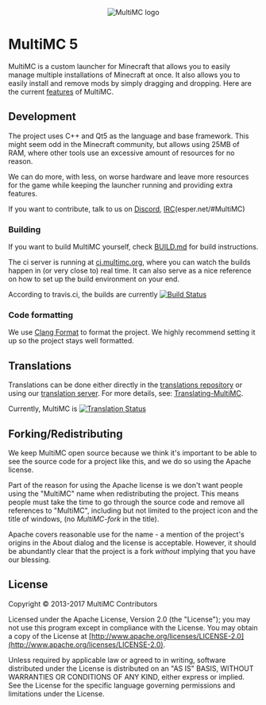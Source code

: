 <p align="center">
  <img src="http://i.imgur.com/IOcTf8M.png" alt="MultiMC logo"/>
</p>

MultiMC 5
=========

MultiMC is a custom launcher for Minecraft that allows you to easily manage multiple installations of Minecraft at once. It also allows you to easily install and remove mods by simply dragging and dropping. Here are the current [features](https://github.com/MultiMC/MultiMC5/wiki#features) of MultiMC.


## Development
The project uses C++ and Qt5 as the language and base framework. This might seem odd in the Minecraft community, but allows using 25MB of RAM, where other tools use an excessive amount of resources for no reason.

We can do more, with less, on worse hardware and leave more resources for the game while keeping the launcher running and providing extra features.

If you want to contribute, talk to us on [Discord](https://discord.gg/0k2zsXGNHs0fE4Wm), [IRC](http://webchat.esper.net/?nick=&channels=MultiMC)(esper.net/#MultiMC)

### Building
If you want to build MultiMC yourself, check [BUILD.md](BUILD.md) for build instructions.

The ci server is running at [ci.multimc.org](http://ci.multimc.org), where you can watch the builds happen in (or very close to) real time. It can also serve as a nice reference on how to set up the build environment on your end.

According to travis.ci, the builds are currently [![Build Status](https://travis-ci.org/MultiMC/MultiMC5.svg?branch=develop)](https://travis-ci.org/MultiMC/MultiMC5)

### Code formatting
We use [Clang Format](http://clang.llvm.org/docs/ClangFormat.html) to format the project. We highly recommend setting it up so the project stays well formatted.


## Translations
Translations can be done either directly in the [translations repository](https://github.com/MultiMC/MultiMC5) or using our [translation server](http://translate.multimc.org). For more details, see: [Translating-MultiMC](https://github.com/MultiMC/MultiMC5/wiki/Translating-MultiMC).

Currently, MultiMC is [![Translation Status](http://translate.multimc.org/widgets/multimc/-/shields-badge.svg)](http://translate.multimc.org/engage/multimc/?utm_source=widget)

## Forking/Redistributing
We keep MultiMC open source because we think it's important to be able to see the source code for a project like this, and we do so using the Apache license.

Part of the reason for using the Apache license is we don't want people using the "MultiMC" name when redistributing the project. This means people must take the time to go through the source code and remove all references to "MultiMC", including but not limited to the project icon and the title of windows, (no *MultiMC-fork* in the title).

Apache covers reasonable use for the name - a mention of the project's origins in the About dialog and the license is acceptable. However, it should be abundantly clear that the project is a fork *without* implying that you have our blessing.


## License
Copyright &copy; 2013-2017 MultiMC Contributors

Licensed under the Apache License, Version 2.0 (the "License"); you may not use this program except in compliance with the License. You may obtain a copy of the License at [http://www.apache.org/licenses/LICENSE-2.0](http://www.apache.org/licenses/LICENSE-2.0).

Unless required by applicable law or agreed to in writing, software distributed under the License is distributed on an "AS IS" BASIS, WITHOUT WARRANTIES OR CONDITIONS OF ANY KIND, either express or implied. See the License for the specific language governing permissions and limitations under the License.
